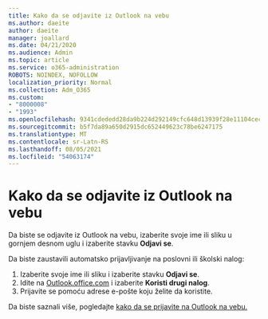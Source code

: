 ```yaml
---
title: Kako da se odjavite iz Outlook na vebu
ms.author: daeite
author: daeite
manager: joallard
ms.date: 04/21/2020
ms.audience: Admin
ms.topic: article
ms.service: o365-administration
ROBOTS: NOINDEX, NOFOLLOW
localization_priority: Normal
ms.collection: Adm_O365
ms.custom:
- "8000008"
- "1993"
ms.openlocfilehash: 9341cdededd28da9b224d292149cfc648d13939f28e11104cecdec14eef7c5da
ms.sourcegitcommit: b5f7da89a650d2915dc652449623c78be6247175
ms.translationtype: MT
ms.contentlocale: sr-Latn-RS
ms.lasthandoff: 08/05/2021
ms.locfileid: "54063174"
---
```

# <a name="how-to-sign-out-of-outlook-on-the-web"></a>Kako da se odjavite iz Outlook na vebu

Da biste se odjavite iz Outlook na vebu, izaberite svoje ime ili sliku u gornjem desnom uglu i izaberite stavku **Odjavi se**.

Da biste zaustavili automatsko prijavljivanje na poslovni ili školski nalog:

1. Izaberite svoje ime ili sliku i izaberite stavku **Odjavi se**.
1. Idite na [Outlook.office.com](https://outlook.office.com/) i izaberite **Koristi drugi nalog**.
1. Prijavite se pomoću adrese e-pošte koju želite da koristite.

Da biste saznali više, pogledajte [kako da se prijavite na Outlook na vebu.](https://support.office.com/article/763fab4d-0138-4814-b450-37fc286bcb79)